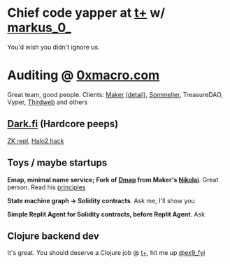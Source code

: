 # Chief code yapper at [t+](http://tplus.cx) w/ [markus_0_](http://x.com/markus_0_)

You'd wish you didn't ignore us.

# Auditing @ [0xmacro.com](http://0xmacro.com)

Great team, good people. Clients: [Maker](https://0xmacro.com/library/audits/maker-1) [(detail)](https://0xmacro.notion.site/MakerDAO-1-TWAP-Lag-and-Arbitrage-Loss-5ee753d73d4f49dda61c4d566e99f925), [Sommelier](https://0xmacro.com/library/audits/sommelier-3), TreasureDAO, Vyper, [Thirdweb](https://0xmacro.com/library/audits/thirdweb-6) and others

## [Dark.fi](https://dark.fi/) (Hardcore peeps)

[ZK repl](https://twitter.com/parazyd/status/1690776743756402688), [Halo2 hack](https://github.com/parazyd/halo2/pull/2)
 
## Toys / maybe startups

**Emap, minimal name service; Fork of [Dmap](https://github.com/dapphub/dmap) from Maker's [Nikolai](https://nikolai.fyi/)**. Great person. Read his [principles](https://chaser.eth.limo/nikolais-principles)

**State machine graph -> Solidity contracts**. Ask me, I'll show you

**Simple Replit Agent for Solidity contracts, before Replit Agent**. Ask

## Clojure backend dev

It's great. You should deserve a Clojure job @ [t+](https://tplus.cx/), hit me up [@ex9_fyi](https://x.com/ex9_fyi)

